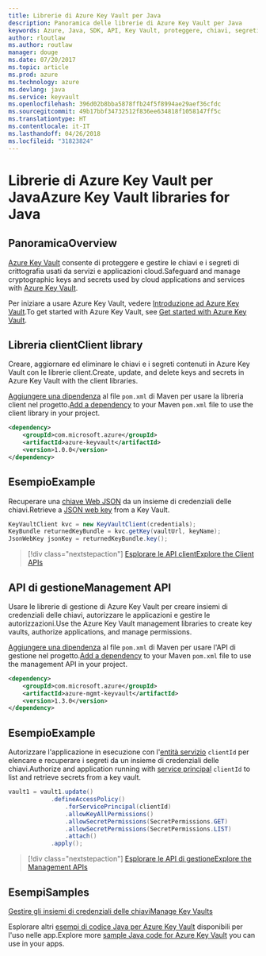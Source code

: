 ```yaml
---
title: Librerie di Azure Key Vault per Java
description: Panoramica delle librerie di Azure Key Vault per Java
keywords: Azure, Java, SDK, API, Key Vault, proteggere, chiavi, segreti, insieme di credenziali
author: rloutlaw
ms.author: routlaw
manager: douge
ms.date: 07/20/2017
ms.topic: article
ms.prod: azure
ms.technology: azure
ms.devlang: java
ms.service: keyvault
ms.openlocfilehash: 396d02b8bba5878ffb24f5f8994ae29aef36cfdc
ms.sourcegitcommit: 49b17bbf34732512f836ee634818f1058147ff5c
ms.translationtype: HT
ms.contentlocale: it-IT
ms.lasthandoff: 04/26/2018
ms.locfileid: "31823824"
---
```

# <a name="azure-key-vault-libraries-for-java"></a><span data-ttu-id="fb0fa-104">Librerie di Azure Key Vault per Java</span><span class="sxs-lookup"><span data-stu-id="fb0fa-104">Azure Key Vault libraries for Java</span></span>

## <a name="overview"></a><span data-ttu-id="fb0fa-105">Panoramica</span><span class="sxs-lookup"><span data-stu-id="fb0fa-105">Overview</span></span>

<span data-ttu-id="fb0fa-106">[Azure Key Vault](/azure/key-vault/) consente di proteggere e gestire le chiavi e i segreti di crittografia usati da servizi e applicazioni cloud.</span><span class="sxs-lookup"><span data-stu-id="fb0fa-106">Safeguard and manage cryptographic keys and secrets used by cloud applications and services with [Azure Key Vault](/azure/key-vault/).</span></span>

<span data-ttu-id="fb0fa-107">Per iniziare a usare Azure Key Vault, vedere [Introduzione ad Azure Key Vault](/azure/key-vault/key-vault-get-started).</span><span class="sxs-lookup"><span data-stu-id="fb0fa-107">To get started with Azure Key Vault, see [Get started with Azure Key Vault](/azure/key-vault/key-vault-get-started).</span></span>

## <a name="client-library"></a><span data-ttu-id="fb0fa-108">Libreria client</span><span class="sxs-lookup"><span data-stu-id="fb0fa-108">Client library</span></span>

<span data-ttu-id="fb0fa-109">Creare, aggiornare ed eliminare le chiavi e i segreti contenuti in Azure Key Vault con le librerie client.</span><span class="sxs-lookup"><span data-stu-id="fb0fa-109">Create, update, and delete keys and secrets in Azure Key Vault with the client libraries.</span></span>

<span data-ttu-id="fb0fa-110">[Aggiungere una dipendenza](https://maven.apache.org/guides/getting-started/index.html#How_do_I_use_external_dependencies) al file `pom.xml` di Maven per usare la libreria client nel progetto.</span><span class="sxs-lookup"><span data-stu-id="fb0fa-110">[Add a dependency](https://maven.apache.org/guides/getting-started/index.html#How_do_I_use_external_dependencies) to your Maven `pom.xml` file to use the client library in your project.</span></span>  

```XML
<dependency>
    <groupId>com.microsoft.azure</groupId>
    <artifactId>azure-keyvault</artifactId>
    <version>1.0.0</version>
</dependency>
```   

## <a name="example"></a><span data-ttu-id="fb0fa-111">Esempio</span><span class="sxs-lookup"><span data-stu-id="fb0fa-111">Example</span></span>

<span data-ttu-id="fb0fa-112">Recuperare una [chiave Web JSON](https://tools.ietf.org/html/draft-ietf-jose-json-web-key-18) da un insieme di credenziali delle chiavi.</span><span class="sxs-lookup"><span data-stu-id="fb0fa-112">Retrieve a [JSON web key](https://tools.ietf.org/html/draft-ietf-jose-json-web-key-18) from a Key Vault.</span></span>

```java
KeyVaultClient kvc = new KeyVaultClient(credentials);
KeyBundle returnedKeyBundle = kvc.getKey(vaultUrl, keyName);
JsonWebKey jsonKey = returnedKeyBundle.key();
```

> [!div class="nextstepaction"]
> [<span data-ttu-id="fb0fa-113">Esplorare le API client</span><span class="sxs-lookup"><span data-stu-id="fb0fa-113">Explore the Client APIs</span></span>](/java/api/overview/azure/keyvault/client)


## <a name="management-api"></a><span data-ttu-id="fb0fa-114">API di gestione</span><span class="sxs-lookup"><span data-stu-id="fb0fa-114">Management API</span></span>

<span data-ttu-id="fb0fa-115">Usare le librerie di gestione di Azure Key Vault per creare insiemi di credenziali delle chiavi, autorizzare le applicazioni e gestire le autorizzazioni.</span><span class="sxs-lookup"><span data-stu-id="fb0fa-115">Use the Azure Key Vault management libraries to create key vaults, authorize applications, and manage permissions.</span></span> 

<span data-ttu-id="fb0fa-116">[Aggiungere una dipendenza](https://maven.apache.org/guides/getting-started/index.html#How_do_I_use_external_dependencies) al file `pom.xml` di Maven per usare l'API di gestione nel progetto.</span><span class="sxs-lookup"><span data-stu-id="fb0fa-116">[Add a dependency](https://maven.apache.org/guides/getting-started/index.html#How_do_I_use_external_dependencies) to your Maven `pom.xml` file to use the management API in your project.</span></span>  

```XML
<dependency>
    <groupId>com.microsoft.azure</groupId>
    <artifactId>azure-mgmt-keyvault</artifactId>
    <version>1.3.0</version>
</dependency>
```

## <a name="example"></a><span data-ttu-id="fb0fa-117">Esempio</span><span class="sxs-lookup"><span data-stu-id="fb0fa-117">Example</span></span>

<span data-ttu-id="fb0fa-118">Autorizzare l'applicazione in esecuzione con l'[entità servizio](/azure/azure-resource-manager/resource-group-create-service-principal-portal) `clientId` per elencare e recuperare i segreti da un insieme di credenziali delle chiavi.</span><span class="sxs-lookup"><span data-stu-id="fb0fa-118">Authorize and application running with [service principal](/azure/azure-resource-manager/resource-group-create-service-principal-portal) `clientId` to list and retrieve secrets from a key vault.</span></span> 

```java
vault1 = vault1.update()
            .defineAccessPolicy()
                .forServicePrincipal(clientId)
                .allowKeyAllPermissions()
                .allowSecretPermissions(SecretPermissions.GET)
                .allowSecretPermissions(SecretPermissions.LIST)
                .attach()
            .apply();
```

> [!div class="nextstepaction"]
> [<span data-ttu-id="fb0fa-119">Esplorare le API di gestione</span><span class="sxs-lookup"><span data-stu-id="fb0fa-119">Explore the Management APIs</span></span>](/java/api/overview/azure/keyvault/management)


## <a name="samples"></a><span data-ttu-id="fb0fa-120">Esempi</span><span class="sxs-lookup"><span data-stu-id="fb0fa-120">Samples</span></span>

<span data-ttu-id="fb0fa-121">[Gestire gli insiemi di credenziali delle chiavi][1]</span><span class="sxs-lookup"><span data-stu-id="fb0fa-121">[Manage Key Vaults][1]</span></span>   

[1]: https://github.com/Azure-Samples/key-vault-java-manage-key-vaults

<span data-ttu-id="fb0fa-122">Esplorare altri [esempi di codice Java per Azure Key Vault](https://azure.microsoft.com/resources/samples/?platform=java&term=key+vault) disponibili per l'uso nelle app.</span><span class="sxs-lookup"><span data-stu-id="fb0fa-122">Explore more [sample Java code for Azure Key Vault](https://azure.microsoft.com/resources/samples/?platform=java&term=key+vault) you can use in your apps.</span></span>
